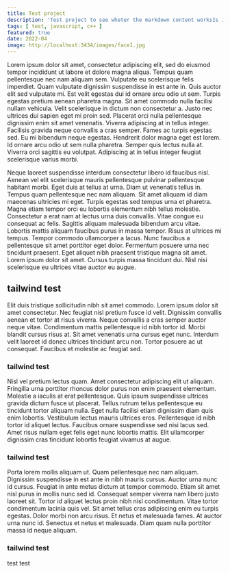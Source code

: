 ```yaml
---
title: Test project
description: 'Test project to see wheter the markdown content worksIs it working? Hello?? Is a break not allowed? Or is it just a problem with copying and pasting? Seems like the second option. Yay it works now :)'
tags: [ test, javascript, c++ ]
featured: true
date: 2022-04
image: http://localhost:3434/images/face1.jpg
---
```


Lorem ipsum dolor sit amet, consectetur adipiscing elit, sed do eiusmod tempor incididunt ut labore et dolore magna aliqua. Tempus quam pellentesque nec nam aliquam sem. Vulputate eu scelerisque felis imperdiet. Quam vulputate dignissim suspendisse in est ante in. Quis auctor elit sed vulputate mi. Est velit egestas dui id ornare arcu odio ut sem. Turpis egestas pretium aenean pharetra magna. Sit amet commodo nulla facilisi nullam vehicula. Velit scelerisque in dictum non consectetur a. Justo nec ultrices dui sapien eget mi proin sed. Placerat orci nulla pellentesque dignissim enim sit amet venenatis. Viverra adipiscing at in tellus integer. Facilisis gravida neque convallis a cras semper. Fames ac turpis egestas sed. Eu mi bibendum neque egestas. Hendrerit dolor magna eget est lorem. Id ornare arcu odio ut sem nulla pharetra. Semper quis lectus nulla at. Viverra orci sagittis eu volutpat. Adipiscing at in tellus integer feugiat scelerisque varius morbi.

Neque laoreet suspendisse interdum consectetur libero id faucibus nisl. Aenean vel elit scelerisque mauris pellentesque pulvinar pellentesque habitant morbi. Eget duis at tellus at urna. Diam ut venenatis tellus in. Tempus quam pellentesque nec nam aliquam. Sit amet aliquam id diam maecenas ultricies mi eget. Turpis egestas sed tempus urna et pharetra. Magna etiam tempor orci eu lobortis elementum nibh tellus molestie. Consectetur a erat nam at lectus urna duis convallis. Vitae congue eu consequat ac felis. Sagittis aliquam malesuada bibendum arcu vitae. Lobortis mattis aliquam faucibus purus in massa tempor. Risus at ultrices mi tempus. Tempor commodo ullamcorper a lacus. Nunc faucibus a pellentesque sit amet porttitor eget dolor. Fermentum posuere urna nec tincidunt praesent. Eget aliquet nibh praesent tristique magna sit amet. Lorem ipsum dolor sit amet. Cursus turpis massa tincidunt dui. Nisl nisi scelerisque eu ultrices vitae auctor eu augue.

## tailwind test

Elit duis tristique sollicitudin nibh sit amet commodo. Lorem ipsum dolor sit amet consectetur. Nec feugiat nisl pretium fusce id velit. Dignissim convallis aenean et tortor at risus viverra. Neque convallis a cras semper auctor neque vitae. Condimentum mattis pellentesque id nibh tortor id. Morbi blandit cursus risus at. Sit amet venenatis urna cursus eget nunc. Interdum velit laoreet id donec ultrices tincidunt arcu non. Tortor posuere ac ut consequat. Faucibus et molestie ac feugiat sed.

### tailwind test

Nisl vel pretium lectus quam. Amet consectetur adipiscing elit ut aliquam. Fringilla urna porttitor rhoncus dolor purus non enim praesent elementum. Molestie a iaculis at erat pellentesque. Quis ipsum suspendisse ultrices gravida dictum fusce ut placerat. Tellus rutrum tellus pellentesque eu tincidunt tortor aliquam nulla. Eget nulla facilisi etiam dignissim diam quis enim lobortis. Vestibulum lectus mauris ultrices eros. Pellentesque id nibh tortor id aliquet lectus. Faucibus ornare suspendisse sed nisi lacus sed. Amet risus nullam eget felis eget nunc lobortis mattis. Elit ullamcorper dignissim cras tincidunt lobortis feugiat vivamus at augue.

### tailwind test

Porta lorem mollis aliquam ut. Quam pellentesque nec nam aliquam. Dignissim suspendisse in est ante in nibh mauris cursus. Auctor urna nunc id cursus. Feugiat in ante metus dictum at tempor commodo. Etiam sit amet nisl purus in mollis nunc sed id. Consequat semper viverra nam libero justo laoreet sit. Tortor id aliquet lectus proin nibh nisl condimentum. Vitae tortor condimentum lacinia quis vel. Sit amet tellus cras adipiscing enim eu turpis egestas. Dolor morbi non arcu risus. Et netus et malesuada fames. At auctor urna nunc id. Senectus et netus et malesuada. Diam quam nulla porttitor massa id neque aliquam.

### tailwind test

test test
